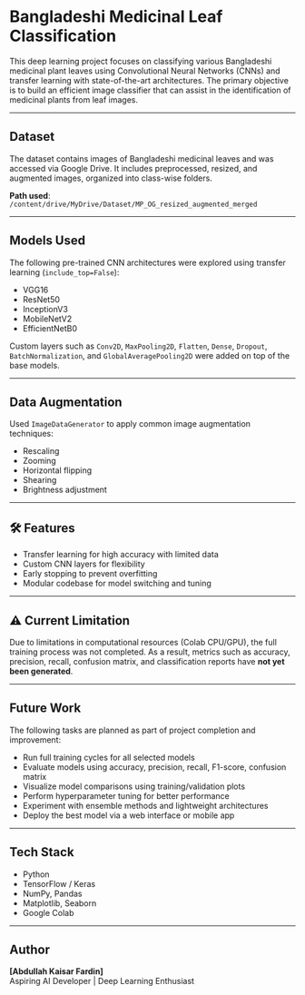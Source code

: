 #  Bangladeshi Medicinal Leaf Classification

This deep learning project focuses on classifying various Bangladeshi medicinal plant leaves using Convolutional Neural Networks (CNNs) and transfer learning with state-of-the-art architectures. The primary objective is to build an efficient image classifier that can assist in the identification of medicinal plants from leaf images.

---

##  Dataset

The dataset contains images of Bangladeshi medicinal leaves and was accessed via Google Drive. It includes preprocessed, resized, and augmented images, organized into class-wise folders.

**Path used**:  
`/content/drive/MyDrive/Dataset/MP_OG_resized_augmented_merged`

---

##  Models Used

The following pre-trained CNN architectures were explored using transfer learning (`include_top=False`):

-  VGG16  
-  ResNet50  
-  InceptionV3  
-  MobileNetV2  
-  EfficientNetB0  

Custom layers such as `Conv2D`, `MaxPooling2D`, `Flatten`, `Dense`, `Dropout`, `BatchNormalization`, and `GlobalAveragePooling2D` were added on top of the base models.

---

##  Data Augmentation

Used `ImageDataGenerator` to apply common image augmentation techniques:
- Rescaling
- Zooming
- Horizontal flipping
- Shearing
- Brightness adjustment

---

## 🛠 Features

- Transfer learning for high accuracy with limited data  
- Custom CNN layers for flexibility  
- Early stopping to prevent overfitting  
- Modular codebase for model switching and tuning

---

## ⚠ Current Limitation

Due to limitations in computational resources (Colab CPU/GPU), the full training process was not completed. As a result, metrics such as accuracy, precision, recall, confusion matrix, and classification reports have **not yet been generated**.

---

##  Future Work

The following tasks are planned as part of project completion and improvement:

-  Run full training cycles for all selected models  
-  Evaluate models using accuracy, precision, recall, F1-score, confusion matrix  
-  Visualize model comparisons using training/validation plots  
-  Perform hyperparameter tuning for better performance  
-  Experiment with ensemble methods and lightweight architectures  
-  Deploy the best model via a web interface or mobile app

---

##  Tech Stack

- Python  
- TensorFlow / Keras  
- NumPy, Pandas  
- Matplotlib, Seaborn  
- Google Colab  

---

##  Author

**[Abdullah Kaisar Fardin]**  
Aspiring AI Developer | Deep Learning Enthusiast

